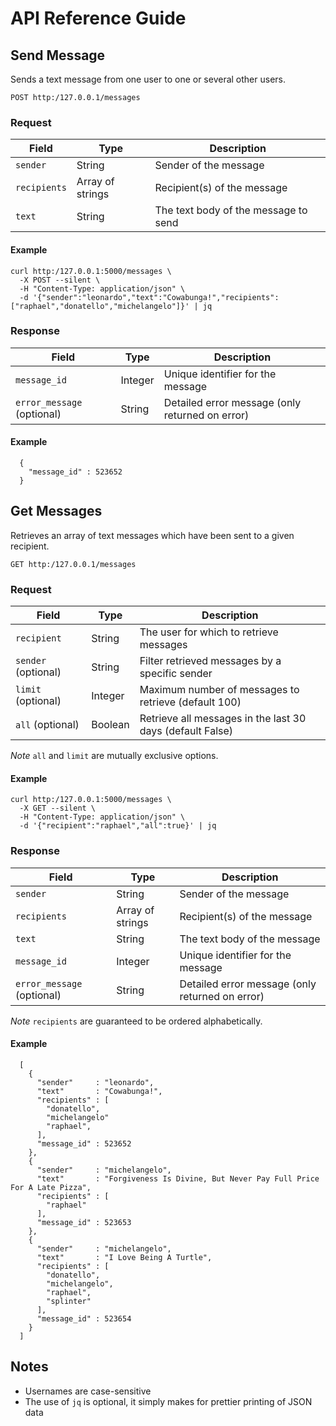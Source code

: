 # API Reference Guide

## Send Message

Sends a text message from one user to one or several other users.

```
POST http:/127.0.0.1/messages
```

### Request

| Field        | Type             | Description                          |
| -----        | ----             | -----------                          |
| `sender`     | String           | Sender of the message                |
| `recipients` | Array of strings | Recipient(s) of the message          |
| `text`       | String           | The text body of the message to send |

#### Example

```
curl http:/127.0.0.1:5000/messages \
  -X POST --silent \
  -H "Content-Type: application/json" \
  -d '{"sender":"leonardo","text":"Cowabunga!","recipients":["raphael","donatello","michelangelo"]}' | jq
```

### Response

| Field                      | Type    | Description                                     |
| -----                      | ----    | -----------                                     |
| `message_id`               | Integer | Unique identifier for the message               |
| `error_message` (optional) | String  | Detailed error message (only returned on error) |

#### Example

```
  {
    "message_id" : 523652
  }
```

## Get Messages

Retrieves an array of text messages which have been sent to a given recipient.

```
GET http:/127.0.0.1/messages
```

### Request

| Field               | Type    | Description                                               |
| -----               | ----    | -----------                                               |
| `recipient`         | String  | The user for which to retrieve messages                   |
| `sender` (optional) | String  | Filter retrieved messages by a specific sender            |
| `limit` (optional)  | Integer | Maximum number of messages to retrieve (default 100)      |
| `all` (optional)    | Boolean | Retrieve all messages in the last 30 days (default False) |

_Note_ `all` and `limit` are mutually exclusive options.

#### Example

```
curl http:/127.0.0.1:5000/messages \
  -X GET --silent \
  -H "Content-Type: application/json" \
  -d '{"recipient":"raphael","all":true}' | jq
```

### Response

| Field                      | Type             | Description                                     |
| -----                      | ----             | -----------                                     |
| `sender`                   | String           | Sender of the message                           |
| `recipients`               | Array of strings | Recipient(s) of the message                     |
| `text`                     | String           | The text body of the message                    |
| `message_id`               | Integer          | Unique identifier for the message               |
| `error_message` (optional) | String           | Detailed error message (only returned on error) |

_Note_ `recipients` are guaranteed to be ordered alphabetically.

#### Example

```
  [
    {
      "sender"     : "leonardo",
      "text"       : "Cowabunga!",
      "recipients" : [
        "donatello",
        "michelangelo"
        "raphael",
      ],
      "message_id" : 523652
    },
    {
      "sender"     : "michelangelo",
      "text"       : "Forgiveness Is Divine, But Never Pay Full Price For A Late Pizza",
      "recipients" : [
        "raphael"
      ],
      "message_id" : 523653
    },
    {
      "sender"     : "michelangelo",
      "text"       : "I Love Being A Turtle",
      "recipients" : [
        "donatello",
        "michelangelo",
        "raphael",
        "splinter"
      ],
      "message_id" : 523654
    }
  ]
```

## Notes

* Usernames are case-sensitive
* The use of `jq` is optional, it simply makes for prettier printing of JSON data
